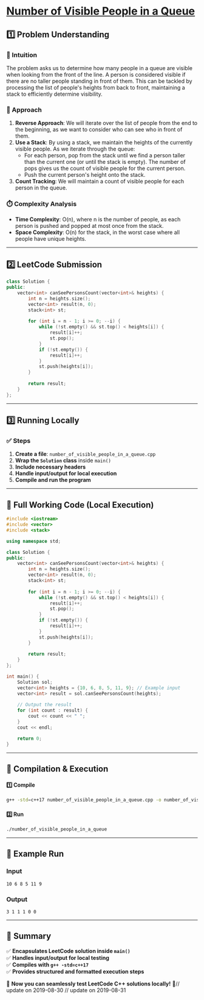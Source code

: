 # **[Number of Visible People in a Queue](https://leetcode.com/problems/number-of-visible-people-in-a-queue/description/)**  

## **1️⃣ Problem Understanding**  
### **📌 Intuition**  
The problem asks us to determine how many people in a queue are visible when looking from the front of the line. A person is considered visible if there are no taller people standing in front of them. This can be tackled by processing the list of people's heights from back to front, maintaining a stack to efficiently determine visibility.

### **🚀 Approach**  
1. **Reverse Approach**: We will iterate over the list of people from the end to the beginning, as we want to consider who can see who in front of them.
2. **Use a Stack**: By using a stack, we maintain the heights of the currently visible people. As we iterate through the queue:
   - For each person, pop from the stack until we find a person taller than the current one (or until the stack is empty). The number of pops gives us the count of visible people for the current person.
   - Push the current person's height onto the stack.
3. **Count Tracking**: We will maintain a count of visible people for each person in the queue.

### **⏱️ Complexity Analysis**  
- **Time Complexity**: O(n), where n is the number of people, as each person is pushed and popped at most once from the stack.
- **Space Complexity**: O(n) for the stack, in the worst case where all people have unique heights.

---  

## **2️⃣ LeetCode Submission**  
```cpp
class Solution {
public:
    vector<int> canSeePersonsCount(vector<int>& heights) {
        int n = heights.size();
        vector<int> result(n, 0);
        stack<int> st;
        
        for (int i = n - 1; i >= 0; --i) {
            while (!st.empty() && st.top() < heights[i]) {
                result[i]++;
                st.pop();
            }
            if (!st.empty()) {
                result[i]++;
            }
            st.push(heights[i]);
        }
        
        return result;
    }
};
```  

---  

## **3️⃣ Running Locally**  
### **✅ Steps**  
1. **Create a file**: `number_of_visible_people_in_a_queue.cpp`  
2. **Wrap the `Solution` class** inside `main()`  
3. **Include necessary headers**  
4. **Handle input/output for local execution**  
5. **Compile and run the program**  

---  

## **📝 Full Working Code (Local Execution)**  
```cpp
#include <iostream>
#include <vector>
#include <stack>

using namespace std;

class Solution {
public:
    vector<int> canSeePersonsCount(vector<int>& heights) {
        int n = heights.size();
        vector<int> result(n, 0);
        stack<int> st;
        
        for (int i = n - 1; i >= 0; --i) {
            while (!st.empty() && st.top() < heights[i]) {
                result[i]++;
                st.pop();
            }
            if (!st.empty()) {
                result[i]++;
            }
            st.push(heights[i]);
        }
        
        return result;
    }
};

int main() {
    Solution sol;
    vector<int> heights = {10, 6, 8, 5, 11, 9}; // Example input
    vector<int> result = sol.canSeePersonsCount(heights);
    
    // Output the result
    for (int count : result) {
        cout << count << " ";
    }
    cout << endl;

    return 0;
}
```  

---  

## **🔧 Compilation & Execution**  
#### **1️⃣ Compile**  
```bash
g++ -std=c++17 number_of_visible_people_in_a_queue.cpp -o number_of_visible_people_in_a_queue
```  

#### **2️⃣ Run**  
```bash
./number_of_visible_people_in_a_queue
```  

---  

## **🎯 Example Run**  
### **Input**  
```
10 6 8 5 11 9
```  
### **Output**  
```
3 1 1 1 0 0 
```  

---  

## **📌 Summary**  
✅ **Encapsulates LeetCode solution inside `main()`**  
✅ **Handles input/output for local testing**  
✅ **Compiles with `g++ -std=c++17`**  
✅ **Provides structured and formatted execution steps**  

🚀 **Now you can seamlessly test LeetCode C++ solutions locally!** 🚀// update on 2019-08-30
// update on 2019-08-31
